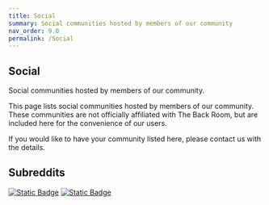 ```yaml
---
title: Social
summary: Social communities hosted by members of our community
nav_order: 9.0
permalink: /Social
---
```



## Social

Social communities hosted by members of our community.

This page lists social communities hosted by members of our community. These communities are not officially affiliated with The Back Room, but are included here for the convenience of our users.

If you would like to have your community listed here, please contact us with the details.

## Subreddits

[![Static Badge](https://img.shields.io/badge/r%2FNSFW_Hentai_AI-black?style=for-the-badge&logo=reddit&logoColor=white&logoSize=auto&labelColor=red&color=black)](https://www.reddit.com/r/NSFW_Hentai_AI) [![Static Badge](https://img.shields.io/badge/r%2FRanma%20Hentai-black?style=for-the-badge&logo=reddit&logoColor=white&logoSize=auto&labelColor=red&color=black)](https://www.reddit.com/r/Ranma_Hentai)
